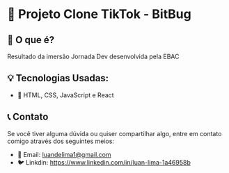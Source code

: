 # 🚀 Projeto Clone TikTok - BitBug

## 📜 O que é?

Resultado da imersão Jornada Dev desenvolvida pela EBAC

## 💡 Tecnologias Usadas:

- 💪 HTML, CSS, JavaScript e React

## 📞 Contato

Se você tiver alguma dúvida ou quiser compartilhar algo, entre em contato comigo através dos seguintes meios:

- 📧 Email: luandelima1@gmail.com
- 🐦 Linkdin: https://www.linkedin.com/in/luan-lima-1a46958b
